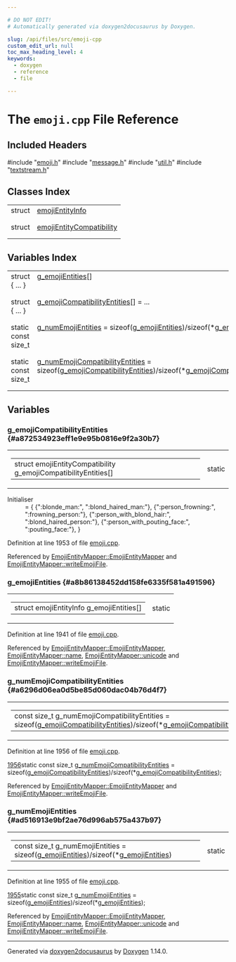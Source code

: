 ```yaml
---

# DO NOT EDIT!
# Automatically generated via doxygen2docusaurus by Doxygen.

slug: /api/files/src/emoji-cpp
custom_edit_url: null
toc_max_heading_level: 4
keywords:
  - doxygen
  - reference
  - file

---
```


<div class="doxyPage">

# The `emoji.cpp` File Reference



## Included Headers

<div class="doxyIncludesList">#include "<a href="/web-doxygen/docs/api/files/src/emoji-h">emoji.h</a>"
#include "<a href="/web-doxygen/docs/api/files/src/message-h">message.h</a>"
#include "<a href="/web-doxygen/docs/api/files/src/util-h">util.h</a>"
#include "<a href="/web-doxygen/docs/api/files/src/textstream-h">textstream.h</a>"
</div>

## Classes Index

<table class="doxyMembersIndex">

<tr class="doxyMemberIndexItem">
<td class="doxyMemberIndexItemType" align="left" valign="top">struct</td>
<td class="doxyMemberIndexItemName" align="left" valign="top"><a href="/web-doxygen/docs/api/structs/emojientityinfo">emojiEntityInfo</a></td>
</tr>
<tr class="doxyMemberIndexDescription">
<td class="doxyMemberIndexDescriptionLeft"></td>
<td class="doxyMemberIndexDescriptionRight">
</td>
</tr>
<tr class="doxyMemberIndexSeparator">
<td class="doxyMemberIndexSeparator" colspan="2"></td>
</tr>

<tr class="doxyMemberIndexItem">
<td class="doxyMemberIndexItemType" align="left" valign="top">struct</td>
<td class="doxyMemberIndexItemName" align="left" valign="top"><a href="/web-doxygen/docs/api/structs/emojientitycompatibility">emojiEntityCompatibility</a></td>
</tr>
<tr class="doxyMemberIndexDescription">
<td class="doxyMemberIndexDescriptionLeft"></td>
<td class="doxyMemberIndexDescriptionRight">
</td>
</tr>
<tr class="doxyMemberIndexSeparator">
<td class="doxyMemberIndexSeparator" colspan="2"></td>
</tr>

</table>

## Variables Index

<table class="doxyMembersIndex">

<tr class="doxyMemberIndexItem">
<td class="doxyMemberIndexItemType" align="left" valign="top">struct { ... }</td>
<td class="doxyMemberIndexItemName" align="left" valign="top"><a href="#a8b86138452dd158fe6335f581a491596">g_emojiEntities</a>[]</td>
</tr>
<tr class="doxyMemberIndexDescription">
<td class="doxyMemberIndexDescriptionLeft"></td>
<td class="doxyMemberIndexDescriptionRight">
</td>
</tr>
<tr class="doxyMemberIndexSeparator">
<td class="doxyMemberIndexSeparator" colspan="2"></td>
</tr>

<tr class="doxyMemberIndexItem">
<td class="doxyMemberIndexItemType" align="left" valign="top">struct { ... }</td>
<td class="doxyMemberIndexItemName" align="left" valign="top"><a href="#a872534923eff1e9e95b0816e9f2a30b7">g_emojiCompatibilityEntities</a>[] = ...</td>
</tr>
<tr class="doxyMemberIndexDescription">
<td class="doxyMemberIndexDescriptionLeft"></td>
<td class="doxyMemberIndexDescriptionRight">
</td>
</tr>
<tr class="doxyMemberIndexSeparator">
<td class="doxyMemberIndexSeparator" colspan="2"></td>
</tr>

<tr class="doxyMemberIndexItem">
<td class="doxyMemberIndexItemType" align="left" valign="top">static const size_t</td>
<td class="doxyMemberIndexItemName" align="left" valign="top"><a href="#ad516913e9bf2ae76d996ab575a437b97">g_numEmojiEntities</a> = sizeof(<a href="#a8b86138452dd158fe6335f581a491596">g_emojiEntities</a>)/sizeof(*<a href="#a8b86138452dd158fe6335f581a491596">g_emojiEntities</a>)</td>
</tr>
<tr class="doxyMemberIndexDescription">
<td class="doxyMemberIndexDescriptionLeft"></td>
<td class="doxyMemberIndexDescriptionRight">
</td>
</tr>
<tr class="doxyMemberIndexSeparator">
<td class="doxyMemberIndexSeparator" colspan="2"></td>
</tr>

<tr class="doxyMemberIndexItem">
<td class="doxyMemberIndexItemType" align="left" valign="top">static const size_t</td>
<td class="doxyMemberIndexItemName" align="left" valign="top"><a href="#a6296d06ea0d5be85d060dac04b76d4f7">g_numEmojiCompatibilityEntities</a> = sizeof(<a href="#a872534923eff1e9e95b0816e9f2a30b7">g_emojiCompatibilityEntities</a>)/sizeof(*<a href="#a872534923eff1e9e95b0816e9f2a30b7">g_emojiCompatibilityEntities</a>)</td>
</tr>
<tr class="doxyMemberIndexDescription">
<td class="doxyMemberIndexDescriptionLeft"></td>
<td class="doxyMemberIndexDescriptionRight">
</td>
</tr>
<tr class="doxyMemberIndexSeparator">
<td class="doxyMemberIndexSeparator" colspan="2"></td>
</tr>

</table>


<div class="doxySectionDef">

## Variables

### g\_emojiCompatibilityEntities {#a872534923eff1e9e95b0816e9f2a30b7}

<div class="doxyMemberItem">
<div class="doxyMemberProto">
<table class="doxyMemberLabels">
<tr class="doxyMemberLabels">
<td class="doxyMemberLabelsLeft">
<table class="doxyMemberName">
<tr>
<td class="doxyMemberName">struct emojiEntityCompatibility g_emojiCompatibilityEntities[]</td>
</tr>
</table>
</td>
<td class="doxyMemberLabelsRight">
<span class="doxyMemberLabels">
<span class="doxyMemberLabel static">static</span>
</span>
</td>
</tr>
</table>
</div>
<div class="doxyMemberDoc">



<dl class="doxySectionUser">
<dt>Initialiser</dt>
<dd>
<div class="doxyVerbatim">=
{
  {":blonde_man:",                            ":blond_haired_man:"},
  {":person_frowning:",                       ":frowning_person:"},
  {":person_with_blond_hair:",                ":blond_haired_person:"},
  {":person_with_pouting_face:",              ":pouting_face:"},
}
</div>
</dd>
</dl>

<p>Definition at line 1953 of file <a href="/web-doxygen/docs/api/files/src/emoji-cpp">emoji.cpp</a>.</p>


<p>Referenced by <a href="/web-doxygen/docs/api/classes/emojientitymapper/#aa0e24fab34771f5263da10a2fc3c593e">EmojiEntityMapper::EmojiEntityMapper</a> and <a href="/web-doxygen/docs/api/classes/emojientitymapper/#aa3a564160bf157ebe6a13531392bb48b">EmojiEntityMapper::writeEmojiFile</a>.</p>

</div>
</div>

### g\_emojiEntities {#a8b86138452dd158fe6335f581a491596}

<div class="doxyMemberItem">
<div class="doxyMemberProto">
<table class="doxyMemberLabels">
<tr class="doxyMemberLabels">
<td class="doxyMemberLabelsLeft">
<table class="doxyMemberName">
<tr>
<td class="doxyMemberName">struct emojiEntityInfo g_emojiEntities[]</td>
</tr>
</table>
</td>
<td class="doxyMemberLabelsRight">
<span class="doxyMemberLabels">
<span class="doxyMemberLabel static">static</span>
</span>
</td>
</tr>
</table>
</div>
<div class="doxyMemberDoc">



<p>Definition at line 1941 of file <a href="/web-doxygen/docs/api/files/src/emoji-cpp">emoji.cpp</a>.</p>


<p>Referenced by <a href="/web-doxygen/docs/api/classes/emojientitymapper/#aa0e24fab34771f5263da10a2fc3c593e">EmojiEntityMapper::EmojiEntityMapper</a>, <a href="/web-doxygen/docs/api/classes/emojientitymapper/#a33137ef11c5d63f6f7d7a27c01db943e">EmojiEntityMapper::name</a>, <a href="/web-doxygen/docs/api/classes/emojientitymapper/#a1b6d7e3d1f82adf44c46fdd82d11b2f8">EmojiEntityMapper::unicode</a> and <a href="/web-doxygen/docs/api/classes/emojientitymapper/#aa3a564160bf157ebe6a13531392bb48b">EmojiEntityMapper::writeEmojiFile</a>.</p>

</div>
</div>

### g\_numEmojiCompatibilityEntities {#a6296d06ea0d5be85d060dac04b76d4f7}

<div class="doxyMemberItem">
<div class="doxyMemberProto">
<table class="doxyMemberLabels">
<tr class="doxyMemberLabels">
<td class="doxyMemberLabelsLeft">
<table class="doxyMemberName">
<tr>
<td class="doxyMemberName">const size_t g_numEmojiCompatibilityEntities = sizeof(<a href="#a872534923eff1e9e95b0816e9f2a30b7">g_emojiCompatibilityEntities</a>)/sizeof(*<a href="#a872534923eff1e9e95b0816e9f2a30b7">g_emojiCompatibilityEntities</a>)</td>
</tr>
</table>
</td>
<td class="doxyMemberLabelsRight">
<span class="doxyMemberLabels">
<span class="doxyMemberLabel static">static</span>
</span>
</td>
</tr>
</table>
</div>
<div class="doxyMemberDoc">



<p>Definition at line 1956 of file <a href="/web-doxygen/docs/api/files/src/emoji-cpp">emoji.cpp</a>.</p>


<div class="doxyProgramListing">

<div class="doxyCodeLine"><span class="doxyLineNumber"><a href="#a6296d06ea0d5be85d060dac04b76d4f7">1956</a></span><span class="doxyLineContent"><span class="doxyHighlightKeyword">static</span><span class="doxyHighlight"> </span><span class="doxyHighlightKeyword">const</span><span class="doxyHighlight"> </span><span class="doxyHighlightKeywordType">size_t</span><span class="doxyHighlight"> <a href="#a6296d06ea0d5be85d060dac04b76d4f7">g_numEmojiCompatibilityEntities</a> = </span><span class="doxyHighlightKeyword">sizeof</span><span class="doxyHighlight">(<a href="#a872534923eff1e9e95b0816e9f2a30b7">g_emojiCompatibilityEntities</a>)/</span><span class="doxyHighlightKeyword">sizeof</span><span class="doxyHighlight">(*<a href="#a872534923eff1e9e95b0816e9f2a30b7">g_emojiCompatibilityEntities</a>);</span></span></div>

</div>


<p>Referenced by <a href="/web-doxygen/docs/api/classes/emojientitymapper/#aa0e24fab34771f5263da10a2fc3c593e">EmojiEntityMapper::EmojiEntityMapper</a> and <a href="/web-doxygen/docs/api/classes/emojientitymapper/#aa3a564160bf157ebe6a13531392bb48b">EmojiEntityMapper::writeEmojiFile</a>.</p>

</div>
</div>

### g\_numEmojiEntities {#ad516913e9bf2ae76d996ab575a437b97}

<div class="doxyMemberItem">
<div class="doxyMemberProto">
<table class="doxyMemberLabels">
<tr class="doxyMemberLabels">
<td class="doxyMemberLabelsLeft">
<table class="doxyMemberName">
<tr>
<td class="doxyMemberName">const size_t g_numEmojiEntities = sizeof(<a href="#a8b86138452dd158fe6335f581a491596">g_emojiEntities</a>)/sizeof(*<a href="#a8b86138452dd158fe6335f581a491596">g_emojiEntities</a>)</td>
</tr>
</table>
</td>
<td class="doxyMemberLabelsRight">
<span class="doxyMemberLabels">
<span class="doxyMemberLabel static">static</span>
</span>
</td>
</tr>
</table>
</div>
<div class="doxyMemberDoc">



<p>Definition at line 1955 of file <a href="/web-doxygen/docs/api/files/src/emoji-cpp">emoji.cpp</a>.</p>


<div class="doxyProgramListing">

<div class="doxyCodeLine"><span class="doxyLineNumber"><a href="#ad516913e9bf2ae76d996ab575a437b97">1955</a></span><span class="doxyLineContent"><span class="doxyHighlightKeyword">static</span><span class="doxyHighlight"> </span><span class="doxyHighlightKeyword">const</span><span class="doxyHighlight"> </span><span class="doxyHighlightKeywordType">size_t</span><span class="doxyHighlight"> <a href="#ad516913e9bf2ae76d996ab575a437b97">g_numEmojiEntities</a> = </span><span class="doxyHighlightKeyword">sizeof</span><span class="doxyHighlight">(<a href="#a8b86138452dd158fe6335f581a491596">g_emojiEntities</a>)/</span><span class="doxyHighlightKeyword">sizeof</span><span class="doxyHighlight">(*<a href="#a8b86138452dd158fe6335f581a491596">g_emojiEntities</a>);</span></span></div>

</div>


<p>Referenced by <a href="/web-doxygen/docs/api/classes/emojientitymapper/#aa0e24fab34771f5263da10a2fc3c593e">EmojiEntityMapper::EmojiEntityMapper</a>, <a href="/web-doxygen/docs/api/classes/emojientitymapper/#a33137ef11c5d63f6f7d7a27c01db943e">EmojiEntityMapper::name</a>, <a href="/web-doxygen/docs/api/classes/emojientitymapper/#a1b6d7e3d1f82adf44c46fdd82d11b2f8">EmojiEntityMapper::unicode</a> and <a href="/web-doxygen/docs/api/classes/emojientitymapper/#aa3a564160bf157ebe6a13531392bb48b">EmojiEntityMapper::writeEmojiFile</a>.</p>

</div>
</div>

</div>

<hr/>

<p class="doxyGeneratedBy">Generated via <a href="https://github.com/xpack/doxygen2docusaurus">doxygen2docusaurus</a> by <a href="https://www.doxygen.nl">Doxygen</a> 1.14.0.</p>

</div>
